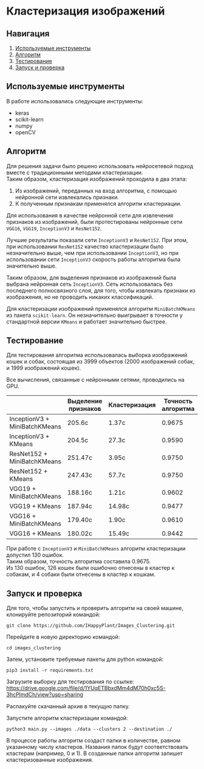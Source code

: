 # Кластеризация изображений

## Навигация

1. [Используемые инструменты](#используемые-инструменты)  
2. [Алгоритм](#алгоритм)  
3. [Тестирование](#тестирование)  
4. [Запуск и проверка](#запуск-и-проверка)

## Используемые инструменты
В работе использовались следующие инструменты:  
* keras  
* scikit-learn  
* numpy  
* openCV

## Алгоритм

Для решения задачи было решено использовать нейросетевой подход вместе с традиционными методами кластеризации.  
Таким образом, кластеризация изображений проходила в два этапа:  

1. Из изображений, переданных на вход алгоритма, с помощью нейронной сети
извлекались признаки.  
2. К полученным признакам применялся алгоритм кластериации.  

Для использования в качестве нейронной сети для извлечения признаков из изображений, были протестированы нейронные сети ```VGG16```, ```VGG19```, ```InceptionV3``` и ```ResNet152```.  

Лучшие результаты показали сети ```InceptionV3``` и ```ResNet152```. При этом, при использовании ```ResNet152``` качество кластеризации было незначительно выше, чем при использовании ```InceptionV3```, но при использовании сети ```InceptionV3``` скорость работы алгоритма была значительно выше.  

Таким образом, для выделения признаков из изображений была выбрана нейронная сеть ```InceptionV3```. Сеть использовалась без последнего полносвязного слоя, для того, чтобы извлекать признаки из изображения, но не проводить никаких классификаций.  

Для кластеризации изображений применялся алгоритм ```MiniBatchKMeans``` из пакета ```scikit-learn```. Он незначительно выигрывает в точности у стандартной версии ```KMeans``` и работает значительно быстрее.

## Тестирование

Для тестирования алгоритма использовалась выборка изображений кошек и собак, состоящая из 3999 объектов (2000 изображений собак, и 1999 изображений кошек).  

Все вычисления, связанные с нейронными сетями, проводились на GPU.

|                               | Выделение признаков | Кластеризация | Точность алгоритма |
| ----------------------------- | ------------------- | ------------- | ------------------ |
| InceptionV3 + MiniBatchKMeans | 205.6c              | 1.37c         | 0.9675             |
| InceptionV3 + KMeans          | 204.5c              | 27.3c         | 0.9590             |
| ResNet152 + MiniBatchKMeans   | 251.47c             | 3.95c         | 0.9750             |
| ResNet152 + KMeans            | 247.43c             | 57.7c         | 0.9750             |
| VGG19 + MiniBatchKMeans       | 188.16c             | 1.21c         | 0.9602             |
| VGG19 + KMeans                | 187.94c             | 14.98c        | 0.9477             |
| VGG16 + MiniBatchKMeans       | 179.40c             | 1.90c         | 0.9610             |
| VGG16 + KMeans                | 180.02c             | 15.49c        | 0.9442             |

При работе с ```InceptionV3``` и ```MiniBatchKMeans``` алгоритм кластеризации допустил 130 ошибок.  
Таким образом, точность алгоритма составила 0.9675.  
Из 130 ошибок, 126 кошек были ошибочно отнесены в кластер к собакам, и 4 собаки были отнесены в кластер к кошкам.

## Запуск и проверка

Для того, чтобы запустить и проверить алгоритм на своей машине, клонируйте репозиторий командой:
```shell
git clone https://github.com/IHappyPlant/Images_Clustering.git
```

Перейдите в новую директорию командой:
```shell
cd images_clustering
```

Затем, установите требуемые пакеты для python командой:  
```shell
pip3 install -r requirements.txt
```

Загрузите выборку для тестирования по ссылке:  
https://drive.google.com/file/d/1YUqETBbxdMm4dM70h0xc5S-3hcPlmdCh/view?usp=sharing

Распакуйте скачанный архив в текущую папку.

Запустите алгоритм кластеризации командой:  
```shell
python3 main.py --images ./data --clusters 2 --destination ./
```

В процессе работы алгоритм создаст папки в количестве, равном указанному числу кластеров. Названия папок будут соответствовать кластерам (например, 0 и 1). В созданные папки алгоритм запишет кластеризованные изображения.

